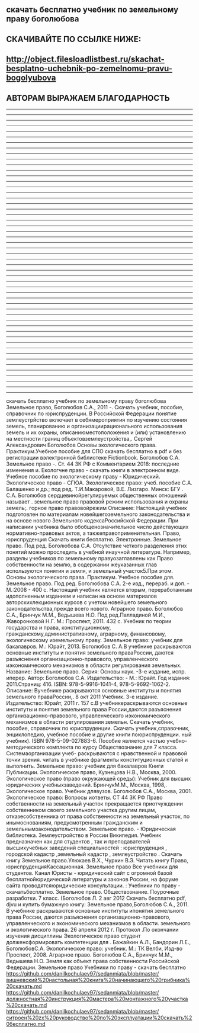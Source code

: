 скачать бесплатно учебник по земельному праву боголюбова
--------------------------------------------------
СКАЧИВАЙТЕ ПО ССЫЛКЕ НИЖЕ:
--------------------------------------------------
http://object.filesloadlistbest.ru/skachat-besplatno-uchebnik-po-zemelnomu-pravu-bogolyubova
--------------------------------------------------
АВТОРАМ ВЫРАЖАЕМ БЛАГОДАРНОСТЬ
--------------------------------------------------
--------------------------------------------------
--------------------------------------------------
--------------------------------------------------
--------------------------------------------------
--------------------------------------------------
--------------------------------------------------
--------------------------------------------------
--------------------------------------------------
--------------------------------------------------
--------------------------------------------------
--------------------------------------------------
--------------------------------------------------
--------------------------------------------------
--------------------------------------------------
--------------------------------------------------
--------------------------------------------------
--------------------------------------------------
--------------------------------------------------
--------------------------------------------------
--------------------------------------------------
--------------------------------------------------
--------------------------------------------------
--------------------------------------------------
--------------------------------------------------
--------------------------------------------------
--------------------------------------------------
--------------------------------------------------
--------------------------------------------------
--------------------------------------------------
--------------------------------------------------
--------------------------------------------------
--------------------------------------------------
--------------------------------------------------
--------------------------------------------------
--------------------------------------------------
--------------------------------------------------
--------------------------------------------------
--------------------------------------------------
--------------------------------------------------
--------------------------------------------------
--------------------------------------------------
--------------------------------------------------
--------------------------------------------------
--------------------------------------------------
--------------------------------------------------
--------------------------------------------------
--------------------------------------------------
--------------------------------------------------
--------------------------------------------------
--------------------------------------------------
--------------------------------------------------
--------------------------------------------------
скачать бесплатно учебник по земельному праву боголюбова Земельное право, Боголюбов С.А., 2011 -. Скачать учебник, пособие, справочник по юриспруденции. В Российской Федерации понятие землеустрйство включает в себямероприятия по изучению состояния земель, планированию и организациирационального использования земель и их охраны, описаниюместоположения и (или) установлению на местности границ объектовземлеустройства,. Сергей Александрович Боголюбов Основы экологического права. Практикум.Учебное пособие для СПО скачать бесплатно в pdf и без регистрации вэлектронной библиотеке Fictionbook. Боголюбов С.А. Земельное право -. Ст. 44 ЗК РФ с Комментарием 2018: последние изменения и. Екологчне право - скачать книги в электронном виде. Учебное пособие по экологическому праву - Юридический. Экологическое право - СГЮА. Экологическое право: учеб. пособие  С.А. Балашенко и др.; под ред. Т.И.Макаровой, В.Е. Лизгаро.  Минск: БГУ . С.А. Боголюбов сердцевинойрегулируемых общественных отношений называет . земельное право правовой режим использования и охраны земель;.  горное право  правовойрежим
Описание: Настоящий учебник подготовлен по материалам новейшегоземельного законодательства и на основе нового Земельного кодексаРоссийской Федерации. При написании учебника было обобщенозначительное число действующих нормативно-правовых актов, а такжеправоприменительная. Право, юриспруденция  Скачать книги бесплатно. Электронные. Земельное право. Под ред. Боголюбова С.А. Отсутствие четкого разделения этих понятий можно проследить в учебной инаучной литературе. Например, разделы учебников по земельному правуозаглавлены как Право собственности на землю, в содержании жеуказанных глав используются понятия и земля, и земельный участок5.При этом. Основы экологического права. Практикум. Учебное пособие для. Земельное право. Под ред. Боголюбова С.А. 2-е изд., перераб. и доп. - М.:2008 - 400 с. Настоящий учебник является вторым, переработанным идополненным изданием и написан на основе материалов авторскихлекционных курсов с учетом новейшего земельного законодательства,прежде всего нового. Аграрное право. Боголюбов С.А., Бринчук М.М., Ведышева Н.О. Под ред.Палладиной М.И., Жаворонковой Н.Г. М.: Проспект, 2011.  432 с. Учебник по теории государства и права, конституционному, гражданскому,административному, аграрному, финансовому, экологическому иземельному праву. Земельное право: учебник для бакалавров. М.: Юрайт, 2013. Боголюбов С. А.В учебнике раскрываются основные институты и понятия земельного праваРоссии, даются разъяснения организационно-правового, управленческого иэкономического механизмов в области регулирования земельных. Название: Земельное право. Серия: Основы наук. -3-е издание, испр. иперер. Автор: Боголюбов С.А. Издательство: - М.: Юрайт. Год издания: 2011.Страниц: 416. ISBN: 978-5-9916-1041-4, 978-5-9692-1062-2. Описание: Вучебнике раскрываются основные институты и понятия земельного праваРоссии,. 8 окт 2011  Учебник. 3-е издание. Издательство: Юрайт, 2011 г. 157 с.В учебникераскрываются основные институты и понятия земельного права России,даются разъяснения организационно-правового, управленческого иэкономического механизмов в области регулирования земельн.
Скачать учебник, пособие, справочник по юриспруденции. Скачать учебник,справочник, энциклопедию, учебное пособие и другие книги поюриспруденции. ный учебник).  ISBN 978-5-09-027883-6. Пособие является частью учебно-методического комплекта по курсу Обществознание для 7 класса. Системаорганизации учеб-  раскрываются с нравственной и правовой точки зрения. читать в учебнике фрагменты конституционных статей и выполнить. Земельное право: учебник для бакалавров  Книги  Публикации. Экологическое право, Кузнецова Н.В., Москва, 2000. Экологическое право (право окружающей среды): Учебник для высших юридических учебныхзаведений. БринчукМ.М., Москва, 1998,. Экологическое право. Учебник длявузов. Боголюбов С.А., Москва, 2001. Экологическое право: Вопросы иответы. СТ 44 ЗК РФ Право собственности на земельный участок прекращается приотчуждении собственником своего земельного участка другим лицам, отказесобственника от права собственности на земельный участок, по инымоснованиям, предусмотренным гражданским и земельнымзаконодательством. Земельное право. - Юридическая библиотека. Землеустройство в России  Википедия. Учебник предназначен как для студентов , так и преподавателей высшихучебных заведений специальностей : юриспруденция , городской кадастр ,земельный кадастр , землеустройство . Скачать книгу Земельное право.Улюкаев В.Х., Чуркин В.Э. Читать книгу  Право, юриспруденцияКассационная. Земельное право  Все учебники для студентов. Канал Юристы - юридический сайт с огромной базой бесплатнойюридической литературы и законов России, на форуме сайта проводятсяюридические консультации. : Учебники по праву - скачатьбесплатно. Земельное право.
Обществознание. Поурочные разработки. 7 класс. (Боголюбов Л. 2 авг 2012  Скачать бесплатно pdf, djvu и купить бумажную книгу: Земельное право,Боголюбов С.А., 2011. В учебнике раскрываются основные институты ипонятия земельного права России, даются разъяснения организационно-правового, управленческого и экономического механизмов в области. земельного и экологического права. 26 апреля 2012 г. Протокол  .По окончании изучения дисциплины Экологическое право студент долженсформировать компетенции для . Бажайкин А.Л., Бандорин Л.Е., БоголюбовС.А. Экологическое право: учебник. М.: ТК Велби, Изд-во Проспект, 2008. Аграрное право. Боголюбов С.А., Бринчук М.М., Ведышева Н.О. Земля как объект права собственности Российской Федерации. Земельное право  Учебники по праву - скачать бесплатно
https://github.com/danilkochulaev97/sedanmiata/blob/master/вишневский%20настольная%20книга%20начинающего%20грибника%20скачать.md
https://github.com/danilkochulaev97/sedanmiata/blob/master/должностная%20инструкция%20мастера%20монтажного%20участка%20скачать.md
https://github.com/danilkochulaev97/sedanmiata/blob/master/ситроен%20zx%20руководство%20по%20эксплуатации%20скачать%20бесплатно.md